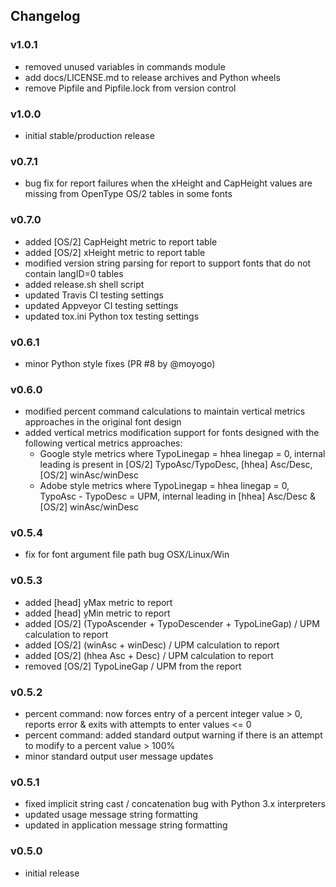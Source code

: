 ## Changelog

### v1.0.1

- removed unused variables in commands module
- add docs/LICENSE.md to release archives and Python wheels
- remove Pipfile and Pipfile.lock from version control

### v1.0.0

- initial stable/production release

### v0.7.1

- bug fix for report failures when the xHeight and CapHeight values are missing from OpenType OS/2 tables in some fonts

### v0.7.0

- added [OS/2] CapHeight metric to report table
- added [OS/2] xHeight metric to report table
- modified version string parsing for report to support fonts that do not contain langID=0 tables
- added release.sh shell script
- updated Travis CI testing settings
- updated Appveyor CI testing settings
- updated tox.ini Python tox testing settings

### v0.6.1

- minor Python style fixes (PR #8 by @moyogo)

### v0.6.0

- modified percent command calculations to maintain vertical metrics approaches in the original font design
- added vertical metrics modification support for fonts designed with the following vertical metrics approaches:
    - Google style metrics where TypoLinegap = hhea linegap = 0, internal leading is present in [OS/2] TypoAsc/TypoDesc, [hhea] Asc/Desc, [OS/2] winAsc/winDesc
    - Adobe style metrics where TypoLinegap = hhea linegap = 0, TypoAsc - TypoDesc = UPM, internal leading in [hhea] Asc/Desc & [OS/2] winAsc/winDesc

### v0.5.4

- fix for font argument file path bug OSX/Linux/Win

### v0.5.3

- added [head] yMax metric to report
- added [head] yMin metric to report
- added [OS/2] (TypoAscender + TypoDescender + TypoLineGap) / UPM calculation to report
- added [OS/2] (winAsc + winDesc) / UPM calculation to report
- added [OS/2] (hhea Asc + Desc) / UPM calculation to report
- removed [OS/2] TypoLineGap / UPM from the report

### v0.5.2

- percent command: now forces entry of a percent integer value > 0, reports error & exits with attempts to enter values <= 0
- percent command: added standard output warning if there is an attempt to modify to a percent value > 100%
- minor standard output user message updates

### v0.5.1

- fixed implicit string cast / concatenation bug with Python 3.x interpreters
- updated usage message string formatting
- updated in application message string formatting

### v0.5.0

- initial release

